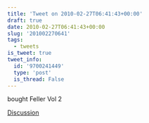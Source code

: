 ```yaml
---
title: 'Tweet on 2010-02-27T06:41:43+00:00'
draft: true
date: 2010-02-27T06:41:43+00:00
slug: '201002270641'
tags:
  - tweets
is_tweet: true
tweet_info:
  id: '9700241449'
  type: 'post'
  is_thread: False
---
```




bought Feller Vol 2

[Discussion](https://x.com/sytelus/status/9700241449)
